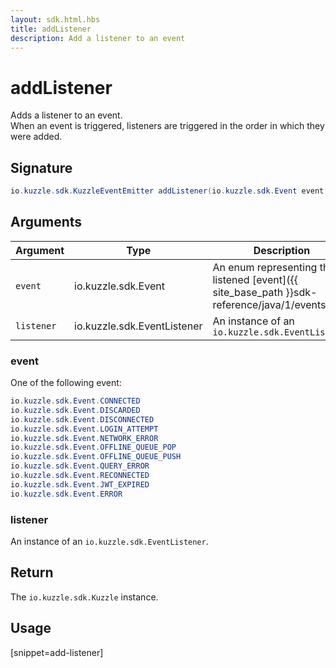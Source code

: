 ```yaml
---
layout: sdk.html.hbs
title: addListener
description: Add a listener to an event
---
```


# addListener

Adds a listener to an event.  
When an event is triggered, listeners are triggered in the order in which they were added.

## Signature

```java
io.kuzzle.sdk.KuzzleEventEmitter addListener(io.kuzzle.sdk.Event event, io.kuzzle.sdk.EventListener listener)
```

## Arguments

| Argument   | Type          | Description                                                                                            | Required |
| ---------- | ------------- | ------------------------------------------------------------------------------------------------------ | -------- |
| `event`    | io.kuzzle.sdk.Event | An enum representing the listened [event]({{ site_base_path }}sdk-reference/java/1/events) | yes      |
| `listener` | io.kuzzle.sdk.EventListener | An instance of an `io.kuzzle.sdk.EventListener`                                                                      | yes      |

### **event**

One of the following event:

```java
io.kuzzle.sdk.Event.CONNECTED
io.kuzzle.sdk.Event.DISCARDED
io.kuzzle.sdk.Event.DISCONNECTED
io.kuzzle.sdk.Event.LOGIN_ATTEMPT
io.kuzzle.sdk.Event.NETWORK_ERROR
io.kuzzle.sdk.Event.OFFLINE_QUEUE_POP
io.kuzzle.sdk.Event.OFFLINE_QUEUE_PUSH
io.kuzzle.sdk.Event.QUERY_ERROR
io.kuzzle.sdk.Event.RECONNECTED
io.kuzzle.sdk.Event.JWT_EXPIRED
io.kuzzle.sdk.Event.ERROR
```

### **listener**

An instance of an `io.kuzzle.sdk.EventListener`.

## Return

The `io.kuzzle.sdk.Kuzzle` instance.

## Usage

[snippet=add-listener]
